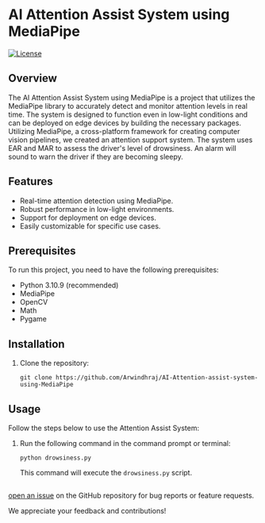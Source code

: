 # AI Attention Assist System using MediaPipe

[![License](https://img.shields.io/badge/license-MIT-blue.svg)](LICENSE)

## Overview

The AI Attention Assist System using MediaPipe is a project that utilizes the MediaPipe library to accurately detect and monitor attention levels in real time. The system is designed to function even in low-light conditions and can be deployed on edge devices by building the necessary packages. Utilizing MediaPipe, a cross-platform framework for creating computer vision pipelines, we created an attention support system. The system uses EAR and MAR to assess the driver's level of drowsiness. An alarm will sound to warn the driver if they are becoming sleepy.

## Features
- Real-time attention detection using MediaPipe.
- Robust performance in low-light environments.
- Support for deployment on edge devices.
- Easily customizable for specific use cases.

## Prerequisites
To run this project, you need to have the following prerequisites:

- Python 3.10.9 (recommended)
- MediaPipe
- OpenCV
- Math
- Pygame

## Installation
1. Clone the repository:
   ```shell
   git clone https://github.com/Arwindhraj/AI-Attention-assist-system-using-MediaPipe
   ```

## Usage
Follow the steps below to use the Attention Assist System:

1. Run the following command in the command prompt or terminal:
   ```shell
   python drowsiness.py
   ```
   This command will execute the `drowsiness.py` script.

##

[open an issue](https://github.com/Arwindhraj/AI-Attention-assist-system-using-MediaPipe/issues) on the GitHub repository for bug reports or feature requests.

We appreciate your feedback and contributions!
